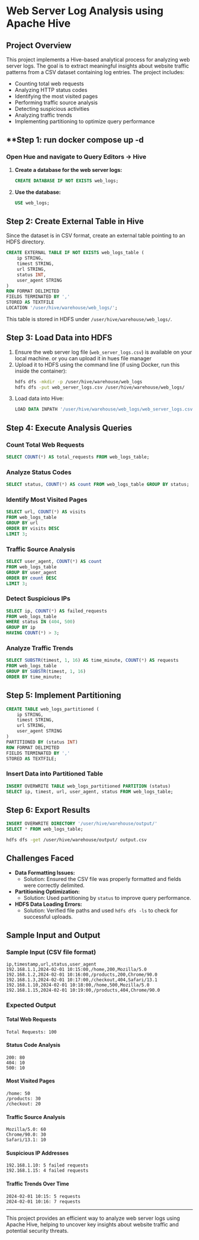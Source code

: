 # Web Server Log Analysis using Apache Hive

## **Project Overview**
This project implements a Hive-based analytical process for analyzing web server logs. The goal is to extract meaningful insights about website traffic patterns from a CSV dataset containing log entries. The project includes:
- Counting total web requests
- Analyzing HTTP status codes
- Identifying the most visited pages
- Performing traffic source analysis
- Detecting suspicious activities
- Analyzing traffic trends
- Implementing partitioning to optimize query performance

## **Step 1:  run docker compose up -d 
### **Open Hue and navigate to Query Editors → Hive**
1. **Create a database for the web server logs:**
   ```sql
   CREATE DATABASE IF NOT EXISTS web_logs;
   ```
2. **Use the database:**
   ```sql
   USE web_logs;
   ```

## **Step 2: Create External Table in Hive**
Since the dataset is in CSV format, create an external table pointing to an HDFS directory.

```sql
CREATE EXTERNAL TABLE IF NOT EXISTS web_logs_table (
    ip STRING,
    timest STRING,
    url STRING,
    status INT,
    user_agent STRING
)
ROW FORMAT DELIMITED
FIELDS TERMINATED BY ','
STORED AS TEXTFILE
LOCATION '/user/hive/warehouse/web_logs/';
```
This table is stored in HDFS under `/user/hive/warehouse/web_logs/`.

## **Step 3: Load Data into HDFS**
1. Ensure the web server log file (`web_server_logs.csv`) is available on your local machine. or you can upload it in hues file manager
2. Upload it to HDFS using the command line (if using Docker, run this inside the container):
   ```sh
   hdfs dfs -mkdir -p /user/hive/warehouse/web_logs
   hdfs dfs -put web_server_logs.csv /user/hive/warehouse/web_logs/
   ```
3. Load data into Hive:
   ```sql
   LOAD DATA INPATH '/user/hive/warehouse/web_logs/web_server_logs.csv' INTO TABLE web_logs_table;
   ```

## **Step 4: Execute Analysis Queries**
### **Count Total Web Requests**
```sql
SELECT COUNT(*) AS total_requests FROM web_logs_table;
```

### **Analyze Status Codes**
```sql
SELECT status, COUNT(*) AS count FROM web_logs_table GROUP BY status;
```

### **Identify Most Visited Pages**
```sql
SELECT url, COUNT(*) AS visits 
FROM web_logs_table 
GROUP BY url 
ORDER BY visits DESC 
LIMIT 3;
```

### **Traffic Source Analysis**
```sql
SELECT user_agent, COUNT(*) AS count 
FROM web_logs_table 
GROUP BY user_agent 
ORDER BY count DESC 
LIMIT 3;
```

### **Detect Suspicious IPs**
```sql
SELECT ip, COUNT(*) AS failed_requests 
FROM web_logs_table 
WHERE status IN (404, 500) 
GROUP BY ip 
HAVING COUNT(*) > 3;
```

### **Analyze Traffic Trends**
```sql
SELECT SUBSTR(timest, 1, 16) AS time_minute, COUNT(*) AS requests 
FROM web_logs_table 
GROUP BY SUBSTR(timest, 1, 16) 
ORDER BY time_minute;
```

## **Step 5: Implement Partitioning**
```sql
CREATE TABLE web_logs_partitioned (
    ip STRING,
    timest STRING,
    url STRING,
    user_agent STRING
)
PARTITIONED BY (status INT)
ROW FORMAT DELIMITED
FIELDS TERMINATED BY ','
STORED AS TEXTFILE;
```

### **Insert Data into Partitioned Table**
```sql
INSERT OVERWRITE TABLE web_logs_partitioned PARTITION (status)
SELECT ip, timest, url, user_agent, status FROM web_logs_table;
```

## **Step 6: Export Results**
```sql
INSERT OVERWRITE DIRECTORY '/user/hive/warehouse/output/'
SELECT * FROM web_logs_table;
```
```sh
hdfs dfs -get /user/hive/warehouse/output/ output.csv
```

## **Challenges Faced**
- **Data Formatting Issues:**
  - Solution: Ensured the CSV file was properly formatted and fields were correctly delimited.
- **Partitioning Optimization:**
  - Solution: Used partitioning by `status` to improve query performance.
- **HDFS Data Loading Errors:**
  - Solution: Verified file paths and used `hdfs dfs -ls` to check for successful uploads.

## **Sample Input and Output**
### **Sample Input (CSV file format)**
```
ip,timestamp,url,status,user_agent
192.168.1.1,2024-02-01 10:15:00,/home,200,Mozilla/5.0
192.168.1.2,2024-02-01 10:16:00,/products,200,Chrome/90.0
192.168.1.3,2024-02-01 10:17:00,/checkout,404,Safari/13.1
192.168.1.10,2024-02-01 10:18:00,/home,500,Mozilla/5.0
192.168.1.15,2024-02-01 10:19:00,/products,404,Chrome/90.0
```

### **Expected Output**
#### **Total Web Requests**
```
Total Requests: 100
```
#### **Status Code Analysis**
```
200: 80
404: 10
500: 10
```
#### **Most Visited Pages**
```
/home: 50
/products: 30
/checkout: 20
```
#### **Traffic Source Analysis**
```
Mozilla/5.0: 60
Chrome/90.0: 30
Safari/13.1: 10
```
#### **Suspicious IP Addresses**
```
192.168.1.10: 5 failed requests
192.168.1.15: 4 failed requests
```
#### **Traffic Trends Over Time**
```
2024-02-01 10:15: 5 requests
2024-02-01 10:16: 7 requests
```

---
This project provides an efficient way to analyze web server logs using Apache Hive, helping to uncover key insights about website traffic and potential security threats.
